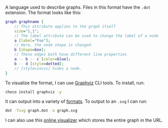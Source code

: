 A language used to describe graphs. Files in this format have the `.dot` extension. The format looks like this:

```dot
graph graphname {
    // This attribute applies to the graph itself
    size="1,1";
    // The label attribute can be used to change the label of a node
    a [label="Foo"];
    // Here, the node shape is changed.
    b [shape=box];
    // These edges both have different line properties
    a -- b -- c [color=blue];
    b -- d [style=dotted];
    // [style=invis] hides a node.
}
```

To visualize the format, I can use [Graphviz](https://graphviz.org/about/) CLI tools. To install, run:

```bash
choco install graphviz -y
```

It can output into a variety of [formats](https://graphviz.org/docs/outputs/). To output to an `.svg` I can run:

```bash
dot -Tsvg graph.dot -o graph.svg
```

I can also use this [online visualizer](https://dreampuf.github.io/GraphvizOnline/) which stores the entire graph in the URL.
